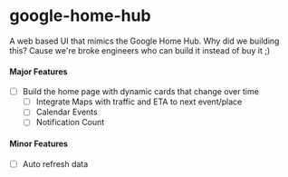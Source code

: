 # google-home-hub
A web based UI that mimics the Google Home Hub. 
Why did we building this? Cause we're broke engineers who can build it instead of buy it ;)

#### Major Features
 - [ ] Build the home page with dynamic cards that change over time
   - [ ] Integrate Maps with traffic and ETA to next event/place
   - [ ] Calendar Events
   - [ ] Notification Count

#### Minor Features
 - [ ] Auto refresh data

